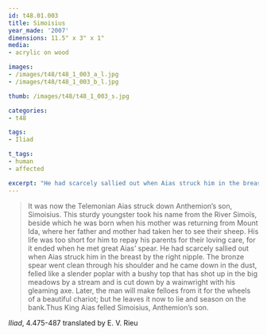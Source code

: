 ```yaml
---
id: t48.01.003
title: Simoisius
year_made: '2007'
dimensions: 11.5" x 3" x 1"
media:
- acrylic on wood

images:
- /images/t48/t48_1_003_a_l.jpg
- /images/t48/t48_1_003_b_l.jpg

thumb: /images/t48/t48_1_003_s.jpg

categories:
- t48

tags:
- Iliad

t_tags:
- human
- affected

excerpt: "He had scarcely sallied out when Aias struck him in the breast by the right nipple. The bronze spear went clean through his shoulder and he came down in the dust, felled like a slender poplar with a bushy top that has shot up in the big meadows by a stream and is cut down by a wainwright with his gleaming axe."
---
```


> It was now the Telemonian Aias struck down Anthemion’s son, Simoisius. This sturdy youngster took his name from the River Simoïs, beside which he was born when his mother was returning from Mount Ida, where her father and mother had taken her to see their sheep. His life was too short for him to repay his parents for their loving care, for it ended when he met great Aias’ spear. He had scarcely sallied out when Aias struck him in the breast by the right nipple. The bronze spear went clean through his shoulder and he came down in the dust, felled like a slender poplar with a bushy top that has shot up in the big meadows by a stream and is cut down by a wainwright with his gleaming axe. Later, the man will make felloes from it for the wheels of a beautiful chariot; but he leaves it now to lie and season on the bank.Thus King Aias felled Simoisius, Anthemion’s son.

_Iliad_, 4.475-487 translated by E. V. Rieu
